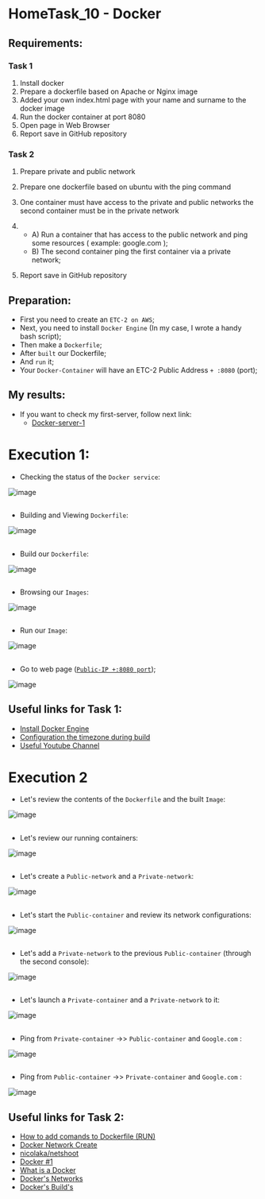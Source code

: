 # HomeTask_10 - Docker


## Requirements:
### Task 1
1. Install docker
2. Prepare a dockerfile based on Apache or Nginx image
3. Added your own index.html page with your name and surname to the docker image
4. Run the docker container at port 8080
5. Open page in Web Browser
6. Report save in GitHub repository

### Task 2
1. Prepare private and public network
2. Prepare one dockerfile based on ubuntu with the ping command
3. One container must have access to the private and public networks the second container
must be in the private network
4. - A) Run a container that has access to the public network and ping some resources (
example: google.com ); 
   - B) The second container ping the first container via a private network;

5. Report save in GitHub repository

## Preparation:
 - First you need to create an `ETC-2 on AWS`;
 - Next, you need to install `Docker Engine` (In my case, I wrote a handy bash script);
 - Then make a `Dockerfile`;
 - After `built` our Dockerfile;
 - And `run` it;
 - Your `Docker-Container` will have an ETC-2 Public Address `+ :8080` (port);
   
## My results:

- If you want to check my first-server, follow next link:
  - [Docker-server-1](http://3.123.229.58:8080/)
  
# Execution 1:
  
* Checking the status of the `Docker service`:  
  
  
![image](https://github.com/body21033/DevOps_BC/blob/main/Lab_10/img/1.jpg?raw=true)

##

* Building and Viewing `Dockerfile`:

![image](https://github.com/body21033/DevOps_BC/blob/main/Lab_10/img/2.jpg?raw=true)

##

* Build our `Dockerfile`: 

![image](https://github.com/body21033/DevOps_BC/blob/main/Lab_10/img/3.jpg?raw=true)

##

* Browsing our `Images`:

![image](https://github.com/body21033/DevOps_BC/blob/main/Lab_10/img/4.jpg?raw=true)

##

* Run our `Image`:

![image](https://github.com/body21033/DevOps_BC/blob/main/Lab_10/img/5.jpg?raw=true)

##

* Go to web page ([`Public-IP +:8080 port`][1]);

![image](https://github.com/body21033/DevOps_BC/blob/main/Lab_10/img/6.jpg?raw=true)



## Useful links for Task 1:
- [Install Docker Engine][2]
- [Configuration the timezone during build][3]
- [Useful Youtube Channel][4]





# Execution 2 

* Let's review the contents of the `Dockerfile` and the built `Image`: 

![image](https://github.com/body21033/DevOps_BC/blob/main/Lab_10/img/78.jpg?raw=true)

##

* Let's review our running containers: 

![image](https://github.com/body21033/DevOps_BC/blob/main/Lab_10/img/77.jpg?raw=true)

##
 
  * Let's create a `Public-network` and a `Private-network`:  
  
  
![image](https://github.com/body21033/DevOps_BC/blob/main/Lab_10/img/71.jpg?raw=true)

##

* Let's start the `Public-container` and review its network configurations:

![image](https://github.com/body21033/DevOps_BC/blob/main/Lab_10/img/72.jpg?raw=true)

##

* Let's add a `Private-network` to the previous `Public-container` (through the second console): 

![image](https://github.com/body21033/DevOps_BC/blob/main/Lab_10/img/73.jpg?raw=true)

##

* Let's launch a `Private-container` and a `Private-network` to it:

![image](https://github.com/body21033/DevOps_BC/blob/main/Lab_10/img/74.jpg?raw=true)

##

* Ping from `Private-container` ->> `Public-container` and `Google.com` :

![image](https://github.com/body21033/DevOps_BC/blob/main/Lab_10/img/75.jpg?raw=true)

##

* Ping from `Public-container` ->> `Private-container` and `Google.com` :

![image](https://github.com/body21033/DevOps_BC/blob/main/Lab_10/img/76.jpg?raw=true)

##

## Useful links for Task 2:
- [How to add comands to Dockerfile (RUN)][5]
- [Docker Network Create][6]
- [nicolaka/netshoot][7]
- [Docker #1][8]
- [What is a Docker][9]
- [Docker's Networks][10]
- [Docker's Build's][11]

[1]: http://3.123.229.58:8080/
[2]: https://docs.docker.com/engine/install/ubuntu/
[3]: https://rtfm.co.ua/en/docker-configure-tzdata-and-timezone-during-build/
[4]: https://www.youtube.com/watch?v=I18TNwZ2Nqg&t=771s&ab_channel=ADV-IT
[5]: https://computingforgeeks.com/how-to-install-ifconfig-on-ubuntu-focal-fossa/
[6]: https://docs.docker.com/engine/reference/commandline/network_create/
[7]: https://hub.docker.com/r/nicolaka/netshoot
[8]: https://www.youtube.com/watch?v=_uZQtRyF6Eg&list=PLQOKmCTb4rU2FWKhUHPsRTHS6ZErBpXGt&index=1&t=7992s&ab_channel=BogdanStashchuk
[9]: https://www.youtube.com/watch?v=VeiddqzBMls&list=PLQOKmCTb4rU2FWKhUHPsRTHS6ZErBpXGt&index=2&ab_channel=RostislavO.
[10]: https://www.youtube.com/watch?v=ctJnI43ermQ&list=PLQOKmCTb4rU2FWKhUHPsRTHS6ZErBpXGt&index=3&ab_channel=RomNero
[11]: https://youtu.be/wskg5903K8I?list=PLQOKmCTb4rU2FWKhUHPsRTHS6ZErBpXGt
